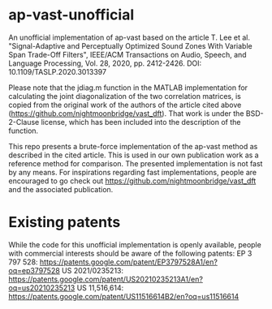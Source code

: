# ap-vast-unofficial
An unofficial implementation of ap-vast based on the article T. Lee et al. "Signal-Adaptive and Perceptually Optimized Sound Zones With Variable Span Trade-Off Filters", IEEE/ACM Transactions on Audio, Speech, and Language Processing, Vol. 28, 2020, pp. 2412-2426. DOI: 10.1109/TASLP.2020.3013397

Please note that the jdiag.m function in the MATLAB implementation for calculating the joint diagonalization of the two correlation matrices, is copied from the original work of the authors of the article cited above (https://github.com/nightmoonbridge/vast_dft). That work is under the BSD-2-Clause license, which has been included into the description of the function.

This repo presents a brute-force implementation of the ap-vast method as described in the cited article. This is used in our own publication work as a reference method for comparison. The presented implementation is not fast by any means. For inspirations regarding fast implementations, people are encouraged to go check out https://github.com/nightmoonbridge/vast_dft and the associated publication.

# Existing patents
While the code for this unofficial implementation is openly available, people with commercial interests should be aware of the following patents:
EP 3 797 528: https://patents.google.com/patent/EP3797528A1/en?oq=ep3797528
US 2021/0235213: https://patents.google.com/patent/US20210235213A1/en?oq=us20210235213
US 11,516,614: https://patents.google.com/patent/US11516614B2/en?oq=us11516614
